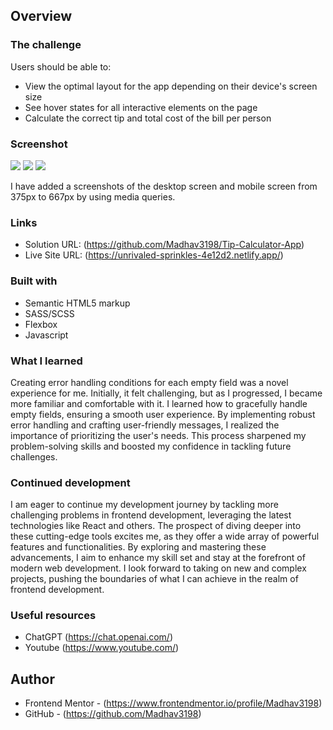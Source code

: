 ## Overview

### The challenge

Users should be able to:

- View the optimal layout for the app depending on their device's screen size
- See hover states for all interactive elements on the page
- Calculate the correct tip and total cost of the bill per person

### Screenshot

![](/tip-calculator-app-main/DesktopImage.png)
![](/tip-calculator-app-main/mobileImg1.png)
![](/tip-calculator-app-main/mobileImg2.png)

I have added a screenshots of the desktop screen and mobile screen from 375px to 667px by using media queries. 

### Links

- Solution URL: (https://github.com/Madhav3198/Tip-Calculator-App)
- Live Site URL: (https://unrivaled-sprinkles-4e12d2.netlify.app/)


### Built with

- Semantic HTML5 markup
- SASS/SCSS
- Flexbox
- Javascript

### What I learned

Creating error handling conditions for each empty field was a novel experience for me. Initially, it felt challenging, but as I progressed, I became more familiar and comfortable with it. I learned how to gracefully handle empty fields, ensuring a smooth user experience. By implementing robust error handling and crafting user-friendly messages, I realized the importance of prioritizing the user's needs. This process sharpened my problem-solving skills and boosted my confidence in tackling future challenges.

### Continued development

I am eager to continue my development journey by tackling more challenging problems in frontend development, leveraging the latest technologies like React and others. The prospect of diving deeper into these cutting-edge tools excites me, as they offer a wide array of powerful features and functionalities. By exploring and mastering these advancements, I aim to enhance my skill set and stay at the forefront of modern web development. I look forward to taking on new and complex projects, pushing the boundaries of what I can achieve in the realm of frontend development.


### Useful resources
- ChatGPT (https://chat.openai.com/)
- Youtube (https://www.youtube.com/)


## Author
- Frontend Mentor - (https://www.frontendmentor.io/profile/Madhav3198)
- GitHub - (https://github.com/Madhav3198)



